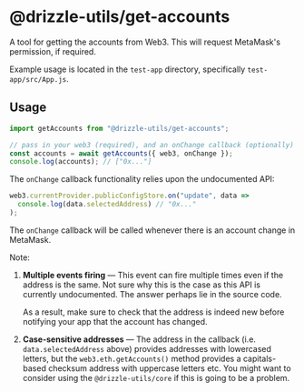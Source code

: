# @drizzle-utils/get-accounts

A tool for getting the accounts from Web3. This will request MetaMask's permission, if required.

Example usage is located in the `test-app` directory, specifically `test-app/src/App.js`.

## Usage

```js
import getAccounts from "@drizzle-utils/get-accounts";

// pass in your web3 (required), and an onChange callback (optionally)
const accounts = await getAccounts({ web3, onChange });
console.log(accounts); // ["0x..."]
```

The `onChange` callback functionality relies upon the undocumented API:

```js
web3.currentProvider.publicConfigStore.on("update", data =>
  console.log(data.selectedAddress) // "0x..."
);
```

The `onChange` callback will be called whenever there is an account change in MetaMask.

Note:

1. **Multiple events firing** — This event can fire multiple times even if the address is the same. Not sure why this is the case as this API is currently undocumented. The answer perhaps lie in the source code.

   As a result, make sure to check that the address is indeed new before notifying your app that the account has changed.

2. **Case-sensitive addresses** — The address in the callback (i.e. `data.selectedAddress` above) provides addresses with lowercased letters, but the `web3.eth.getAccounts()` method provides a capitals-based checksum address with uppercase letters etc. You might want to consider using the `@drizzle-utils/core` if this is going to be a problem.
